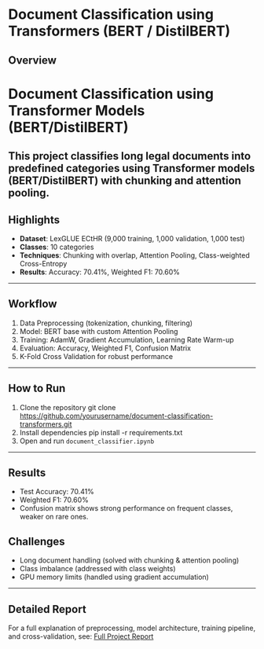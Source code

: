 # Document Classification using Transformers (BERT / DistilBERT)

## Overview
# Document Classification using Transformer Models (BERT/DistilBERT)

This project classifies long legal documents into predefined categories using Transformer models (BERT/DistilBERT) with chunking and attention pooling.
---

## Highlights
- **Dataset**: LexGLUE ECtHR (9,000 training, 1,000 validation, 1,000 test)
- **Classes**: 10 categories
- **Techniques**: Chunking with overlap, Attention Pooling, Class-weighted Cross-Entropy
- **Results**: Accuracy: 70.41%, Weighted F1: 70.60%


---

## Workflow
1. Data Preprocessing (tokenization, chunking, filtering)
2. Model: BERT base with custom Attention Pooling
3. Training: AdamW, Gradient Accumulation, Learning Rate Warm-up
4. Evaluation: Accuracy, Weighted F1, Confusion Matrix
5. K-Fold Cross Validation for robust performance


---

## How to Run
1. Clone the repository
   git clone https://github.com/yourusername/document-classification-transformers.git
2. Install dependencies
   pip install -r requirements.txt
3. Open and run `document_classifier.ipynb`
   
---

## Results
- Test Accuracy: 70.41%
- Weighted F1: 70.60%
- Confusion matrix shows strong performance on frequent classes, weaker on rare ones.

## Challenges
- Long document handling (solved with chunking & attention pooling)
- Class imbalance (addressed with class weights)
- GPU memory limits (handled using gradient accumulation)

---

## Detailed Report
For a full explanation of preprocessing, model architecture, training pipeline, and cross-validation, see:
[Full Project Report](PROJECT_REPORT.md)



